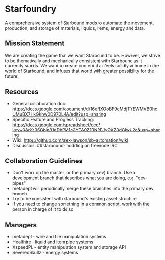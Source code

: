 Starfoundry
=============

A comprehensive system of Starbound mods to automate the movement, production, and storage of materials, liquids, items, energy and data.

Mission Statement
---
We are creating the game that we want Starbound to be. However, we strive to be thematically and mechanically consistent with Starbound as it currently stands. We want to create content that feels solidly at home in the world of Starbound, and infuses that world with greater possibility for the future!

Resources
---
*  General collaboration doc: https://docs.google.com/document/d/16eNXOoBF9cMdjTYEWMVB0hcUMuBX7HkGkhw0D970L4A/edit?usp=sharing
*  Specific Feature and Progress Tracking: https://docs.google.com/spreadsheet/ccc?key=0ArXa35Cbip81dDhPM1c3YTA0Z1RNREJyOXZ3dGlwU2c&usp=sharing
*  Wiki: https://github.com/alex-lawson/sb-automation/wiki
*  Discussion: ##starbound-modding on freenode IRC

Collaboration Guidelines
---
*  Don't work on the master (or the primary dev) branch. Use a development branch that describes what you are doing, e.g. "dev-pipes"
  *  metadept will periodically merge these branches into the primary dev branch
*  Try to be consistent with starbound's existing asset structure
*  If you need to change something in a common script, work with the person in charge of it to do so

Managers
---
*  metadept - wire and tile manipulation systems
*  Healthire - liquid and item pipe systems
*  XspeedPL - entity manipulation system and storage API
*  SeveredSkullz - energy systems
